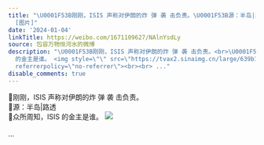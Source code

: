 ```yaml
---
title: "\U0001F53B刚刚，ISIS 声称对伊朗的炸 弹 袭 击负责。\U0001F53B源：半岛|路透 \U0001F53B众所周知，ISIS 的金主是谁。
  [图片]"
date: '2024-01-04'
linkTitle: https://weibo.com/1671109627/NAlnYsdLy
source: 包容万物恒河水的微博
description: "\U0001F53B刚刚，ISIS 声称对伊朗的炸 弹 袭 击负责。<br>\U0001F53B源：半岛|路透 <br>\U0001F53B众所周知，ISIS
  的金主是谁。 <img style=\"\" src=\"https://tvax2.sinaimg.cn/large/639b1bfbly1hli2i84g95j20fb05kta0.jpg\"
  referrerpolicy=\"no-referrer\"><br><br> ..."
disable_comments: true
---
```

🔻刚刚，ISIS 声称对伊朗的炸 弹 袭 击负责。<br>🔻源：半岛|路透 <br>🔻众所周知，ISIS 的金主是谁。 <img style="" src="https://tvax2.sinaimg.cn/large/639b1bfbly1hli2i84g95j20fb05kta0.jpg" referrerpolicy="no-referrer"><br><br> ...